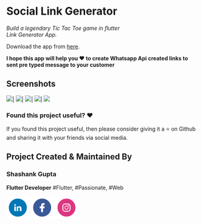 # Social Link Generator

_Build a legendary Tic Tac Toe game in flutter<br>
Link Generator App._

Download the app from [here](https://drive.google.com/file/d/1Zcojp8L7VttF3mkXjMLIUWdcIfDJTYBY/view?usp=sharing).

**I hope this app will help you ❤️ to create Whatsapp Api created links to sent pre typed message to your customer**

## Screenshots

<img src="https://github.com/Akash-Gupta-2000/Tic-Tac-Toe/blob/master/images/readme/homePage.png" width="160">|
<img src="https://github.com/Akash-Gupta-2000/Tic-Tac-Toe/blob/master/images/readme/ongoing.png" width="160">|
<img src="https://github.com/Akash-Gupta-2000/Tic-Tac-Toe/blob/master/images/readme/drawer.png" width="160">|
<img src="https://github.com/Akash-Gupta-2000/Tic-Tac-Toe/blob/master/images/readme/win.png" width="160">|
<img src="https://github.com/Akash-Gupta-2000/Tic-Tac-Toe/blob/master/images/readme/dev.png" width="160">

### Found this project useful? :heart:

If you found this project useful, then please consider giving it a :star: on Github and sharing it with your friends via social media.

## Project Created & Maintained By

### Shashank Gupta 
**Flutter Developer** #Flutter, #Passionate, #Web

<a href="https://www.linkedin.com/in/shashankgupta3891/"><img src="https://github.com/aritraroy/social-icons/blob/master/linkedin-icon.png?raw=true" width="60"></a>
<a href="https://www.facebook.com/profile.php?id=100004769506501"><img src="https://github.com/aritraroy/social-icons/blob/master/facebook-icon.png?raw=true" width="60"></a>
<a href="https://www.instagram.com/shashank3891/"><img src="https://github.com/aritraroy/social-icons/blob/master/instagram-icon.png?raw=true" width="60"></a>
